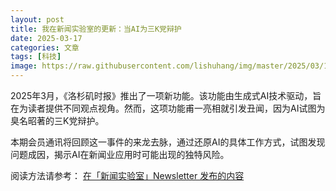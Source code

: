 ```yaml
---
layout: post
title: 我在新闻实验室的更新：当AI为三K党辩护
date: 2025-03-17
categories: 文章
tags: [科技]
image: https://raw.githubusercontent.com/lishuhang/img/master/2025/03/17/00.jpg
---
```


2025年3月，《洛杉矶时报》推出了一项新功能。该功能由生成式AI技术驱动，旨在为读者提供不同观点视角。然而，这项功能甫一亮相就引发丑闻，因为AI试图为臭名昭著的三K党辩护。

本期会员通讯将回顾这一事件的来龙去脉，通过还原AI的具体工作方式，试图发现问题成因，揭示AI在新闻业应用时可能出现的独特风险。

阅读方法请参考： [在「新闻实验室」Newsletter 发布的内容](https://mp.weixin.qq.com/s?__biz=MjM5Mjg1ODIxMQ==&mid=2650663077&idx=1&sn=73fda2d6e631686a901b6ae9caf45b69&scene=142#wechat_redirect)
